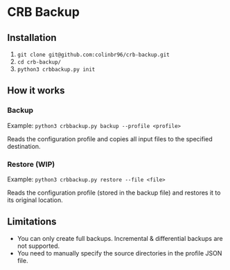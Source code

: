 # CRB Backup

## Installation

1. `git clone git@github.com:colinbr96/crb-backup.git`
2. `cd crb-backup/`
3. `python3 crbbackup.py init`

## How it works

### Backup

Example: `python3 crbbackup.py backup --profile <profile>`

Reads the configuration profile and copies all input files to the specified destination.

### Restore (WIP)

Example: `python3 crbbackup.py restore --file <file>`

Reads the configuration profile (stored in the backup file) and restores it to its original location.

## Limitations

- You can only create full backups. Incremental & differential backups are not supported.
- You need to manually specify the source directories in the profile JSON file.
